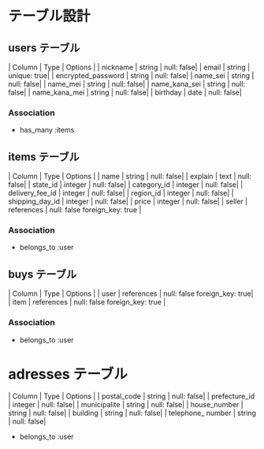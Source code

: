 # テーブル設計

## users テーブル


| Column             | Type   | Options    |
| nickname           | string | null: false|
| email              | string | unique: true|
| encrypted_password | string | null: false|
| name_sei           | string | null: false|
| name_mei           | string | null: false|
| name_kana_sei      | string | null: false|
| name_kana_mei      | string | null: false|
| birthday           | date   | null: false|
### Association
 - has_many :items

## items テーブル

| Column            | Type    | Options    |
| name              | string  | null: false|
| explain           | text    | null: false|
| state_id          | integer | null: false|
| category_id       | integer | null: false|
| delivery_fee_id   | integer | null: false|
| region_id         | integer | null: false|
| shipping_day_id   | integer | null: false|
| price             | integer | null: false|
| seller            | references | null: false foreign_key: true |
### Association
- belongs_to :user 

## buys テーブル
| Column             | Type         | Options    |
| user               | references   | null: false foreign_key: true|
| item               | references   | null: false foreign_key: true |
### Association
- belongs_to :user

# adresses テーブル
| Column            | Type     | Options    |
| postal_code       | string   | null: false|
| prefecture_id     | integer  | null: false|
| municipalite      | string   | null: false|
| house_number      | string   | null: false|
| building          | string   | null: false|
| telephone_ number | string   | null: false|
- belongs_to :user
